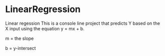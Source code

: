 # LinearRegression
Linear regession
 This is a console line project that predicts Y based on the X input using the equation y = mx + b.
 
 
 m = the slope
 
 
 b = y-intersect
